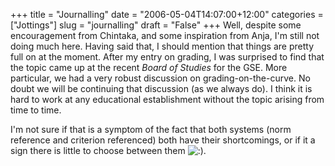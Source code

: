 +++
title = "Journalling"
date = "2006-05-04T14:07:00+12:00"
categories = ["Jottings"]
slug = "journalling"
draft = "False"
+++
Well, despite some encouragement from Chintaka, and some inspiration from Anja,
I'm still not doing much here. Having said that, I should mention that things
are pretty full on at the moment.  After my entry on grading, I was surprised
to find that the topic came up at the recent _Board of Studies_ for the GSE.
More particular, we had a very robust discussion on grading-on-the-curve. No
doubt we will be continuing that discussion (as we always do). I think it is
hard to work at any educational establishment without the topic arising from
time to time.

I'm not sure if that is a symptom of the fact that both systems (norm reference
and criterion referenced) both have their shortcomings, or if it a sign there
is little to choose between them ![:)](/images/icon_smile.gif).

